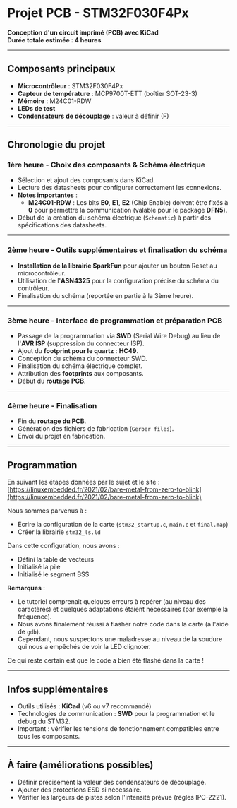 # Projet PCB - STM32F030F4Px

**Conception d'un circuit imprimé (PCB) avec KiCad**  
**Durée totale estimée : 4 heures**

---

## Composants principaux

- **Microcontrôleur** : STM32F030F4Px  
- **Capteur de température** : MCP9700T-ETT (boîtier SOT-23-3)  
- **Mémoire** : M24C01-RDW  
- **LEDs de test**  
- **Condensateurs de découplage** : valeur à définir (F)

---

## Chronologie du projet

### 1ère heure - Choix des composants & Schéma électrique

- Sélection et ajout des composants dans KiCad.
- Lecture des datasheets pour configurer correctement les connexions.
- **Notes importantes** :
  - **M24C01-RDW** : Les bits **E0**, **E1**, **E2** (Chip Enable) doivent être fixés à **0** pour permettre la communication (valable pour le package **DFN5**).
- Début de la création du schéma électrique (`Schematic`) à partir des spécifications des datasheets.

---

### 2ème heure - Outils supplémentaires et finalisation du schéma

- **Installation de la librairie SparkFun** pour ajouter un bouton Reset au microcontrôleur.
- Utilisation de l'**ASN4325** pour la configuration précise du schéma du contrôleur.
- Finalisation du schéma (reportée en partie à la 3ème heure).

---

### 3ème heure - Interface de programmation et préparation PCB

- Passage de la programmation via **SWD** (Serial Wire Debug) au lieu de l'**AVR ISP** (suppression du connecteur ISP).
- Ajout du **footprint pour le quartz** : **HC49**.
- Conception du schéma du connecteur SWD.
- Finalisation du schéma électrique complet.
- Attribution des **footprints** aux composants.
- Début du **routage PCB**.

---

### 4ème heure - Finalisation

- Fin du **routage du PCB**.
- Génération des fichiers de fabrication (`Gerber files`).
- Envoi du projet en fabrication.

---

## Programmation

En suivant les étapes données par le sujet et le site :  
[https://linuxembedded.fr/2021/02/bare-metal-from-zero-to-blink](https://linuxembedded.fr/2021/02/bare-metal-from-zero-to-blink)

Nous sommes parvenus à :

- Écrire la configuration de la carte (`stm32_startup.c`, `main.c` et `final.map`)
- Créer la librairie `stm32_ls.ld`

Dans cette configuration, nous avons :

- Défini la table de vecteurs
- Initialisé la pile
- Initialisé le segment BSS

**Remarques** :

- Le tutoriel comprenait quelques erreurs à repérer (au niveau des caractères) et quelques adaptations étaient nécessaires (par exemple la fréquence).
- Nous avons finalement réussi à flasher notre code dans la carte (à l'aide de `gdb`).
- Cependant, nous suspectons une maladresse au niveau de la soudure qui nous a empêchés de voir la LED clignoter.

Ce qui reste certain est que le code a bien été flashé dans la carte !

---

## Infos supplémentaires

- Outils utilisés : **KiCad** (v6 ou v7 recommandé)
- Technologies de communication : **SWD** pour la programmation et le debug du STM32.
- Important : vérifier les tensions de fonctionnement compatibles entre tous les composants.

---

## À faire (améliorations possibles)

- Définir précisément la valeur des condensateurs de découplage.
- Ajouter des protections ESD si nécessaire.
- Vérifier les largeurs de pistes selon l'intensité prévue (règles IPC-2221).

